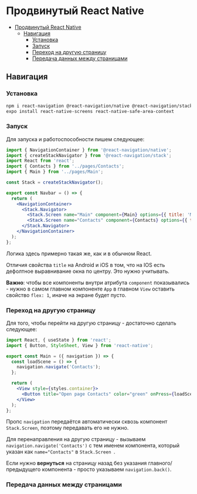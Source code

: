 # Продвинутый React Native

- [Продвинутый React Native](#продвинутый-react-native)
  - [Навигация](#навигация)
    - [Установка](#установка)
    - [Запуск](#запуск)
    - [Переход на другую страницу](#переход-на-другую-страницу)
    - [Передача данных между страницами](#передача-данных-между-страницами)

## Навигация 

### Установка 

```bash
npm i react-navigation @react-navigation/native @react-navigation/stack
expo install react-native-screens react-native-safe-area-context
```

### Запуск

Для запуска и работоспособности пишем следующее:

```jsx
import { NavigationContainer } from '@react-navigation/native';
import { createStackNavigator } from '@react-navigation/stack';
import React from 'react';
import { Contacts } from '../pages/Contacts';
import { Main } from '../pages/Main';

const Stack = createStackNavigator();

export const Navbar = () => {
  return (
    <NavigationContainer>
      <Stack.Navigator>
        <Stack.Screen name="Main" component={Main} options={{ title: 'Main' }} />
        <Stack.Screen name="Contacts" component={Contacts} options={{ title: 'All title' }} />
      </Stack.Navigator>
    </NavigationContainer>
  );
};
```

Логика здесь примерно такая же, как и в обычном React. 

Отличия свойства `title` на Android и iOS в том, что на IOS есть дефолтное выравнивание окна по центру. Это нужно учитывать.

**Важно**: чтобы все компоненты внутри атрибута `component` показывались - нужно в самом главном компоненте `App` в главном `View` оставить свойство `flex: 1`, иначе на экране будет пусто. 

### Переход на другую страницу

Для того, чтобы перейти на другую страницу - достаточно сделать следующее:

```jsx
import React, { useState } from 'react';
import { Button, StyleSheet, View } from 'react-native';

export const Main = ({ navigation }) => {
  const loadScene = () => {
    navigation.navigate('Contacts');
  };

  return (
    <View style={styles.container}>
      <Button title="Open page Contacts" color="green" onPress={loadScene} />
    </View>
  );
};
```

Пропс `navigation` передаётся автоматически сквозь компонент `Stack.Screen`, поэтому передавать его не нужно. 

Для перенаправления на другую страницу - вызываем `navigation.navigate('Contacts')` с тем именем компонента, который указан как `name="Contacts"` в `Stack.Screen `. 

Если нужно **вернуться** на страницу назад без указания главного/предыдущего компонента - просто указываем `navigation.back()`. 

### Передача данных между страницами

